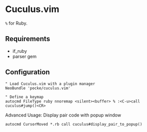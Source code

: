 Cuculus.vim
===

`%` for Ruby.

Requirements
---


* if_ruby
* parser gem

Configuration
---

```vim
" Load Cuculus.vim with a plugin manager
NeoBundle 'pocke/cuculus.vim'

" Define a keymap
autocmd FileType ruby nnoremap <silent><buffer> % :<C-u>call cuculus#jump()<CR>
```

Advanced Usage: Display pair code with popup window

```vim
autocmd CursorMoved *.rb call cuculus#display_pair_to_popup()
```

